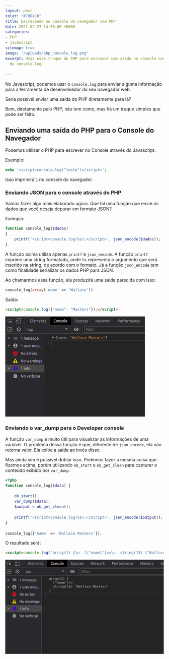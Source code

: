 ```yaml
---
layout: post
color: "#79D4C0"
title: Escrevendo no console do navegador com PHP
date: 2021-02-27 14:50:00 +0000
categories:
- PHP
- javascript
sitemap: true
image: "/uploads/php_console_log.png"
excerpt: Veja esse truque do PHP para escrever uma saída no console navegador através
  do console.log.

---
```

No Javascript, podemos usar o `console.log` para enviar alguma informação para a ferramenta de desenvolvedor do seu navegador web.

Seria possível enviar uma saída do PHP diretamente para lá?

Bem,  diretamente pelo PHP, não tem como, mas há um truque simples que pode ser feito.

## Enviando uma saída do PHP para o Console do Navegador

Podemos utilizar o PHP para escrever no Console através do Javascript.

Exemplo:

```php
echo '<script>console.log("teste")</script>';
```

Isso imprimirá `1` no console do navegador.

### Enviando JSON para o console através do PHP

Vamos fazer algo mais elaborado agora. Que tal uma função que envie os dados que você deseja depurar em formato JSON?

Exemplo:

```php
function console_log($dados)
{
	printf('<script>console.log(%s);</script>', json_encode($dados));
}
```

A função acima utiliza apenas `printf` e `json_encode`.
A função `printf` imprime uma string formatada, onde `%s` representa o argumento que será inserido na string, de acordo com o formato. Já a função `json_encode` tem como finalidade serializar os dados PHP para JSON.

Ao chamarmos essa função, ela produzirá uma saída parecida com isso:

```php
console_log(array('nome' => 'Wallace'))
```

Saída:

```html
<script>console.log({"nome": "Maxters"});</script>
```

<img alt="Enviando uma saída PHP para o Console do Javascript" title="Enviando uma saída PHP para o Console do Javascript" src="/uploads/console-log-json_encode.png" loading="lazy">

### Enviando o var_dump para o Developer console

A função `var_dump` é muito útil para visualizar as informações de uma variável. O problema dessa função é que, diferente de `json_encode`, ela não retorna valor. Ela exibe a saída ao invés disso.

Mas ainda sim é possível driblar isso. Podemos fazer a mesma coisa que fizemos acima, porém utilizando `ob_start` e `ob_get_clean` para capturar o conteúdo exibido por `var_dump`.

```php
<?php
function console_log($data) {

	ob_start();
	var_dump($data);
	$output = ob_get_clean();

    printf('<script>console.log(%s);</script>', json_encode($output));
}

console_log(['name' => 'Wallace Maxters']);
```

O resultado será:

```html
<script>console.log("array(1) {\n  [\"name\"]=>\n  string(15) \"Wallace Maxters\"\n}\n");</script>
```

<img alt="Enviando uma saída PHP para o Console do Javascript" title="Enviando uma saída PHP para o Console do Javascript" src="/uploads/consolelog-var_dump.png" loading="lazy">
